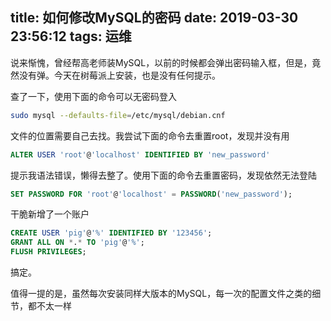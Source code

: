 title: 如何修改MySQL的密码
date: 2019-03-30 23:56:12
tags: 运维
---

说来惭愧，曾经帮高老师装MySQL，以前的时候都会弹出密码输入框，但是，竟然没有弹。今天在树莓派上安装，也是没有任何提示。
<!--more-->

查了一下，使用下面的命令可以无密码登入

```bash
sudo mysql --defaults-file=/etc/mysql/debian.cnf
```

文件的位置需要自己去找。我尝试下面的命令去重置root，发现并没有用

```sql
ALTER USER 'root'@'localhost' IDENTIFIED BY 'new_password'
```

提示我语法错误，懒得去整了。使用下面的命令去重置密码，发现依然无法登陆

```sql
SET PASSWORD FOR 'root'@'localhost' = PASSWORD('new_password');
```

干脆新增了一个账户

```sql
CREATE USER 'pig'@'%' IDENTIFIED BY '123456';
GRANT ALL ON *.* TO 'pig'@'%';
FLUSH PRIVILEGES;
```

搞定。

值得一提的是，虽然每次安装同样大版本的MySQL，每一次的配置文件之类的细节，都不太一样

